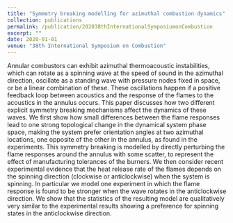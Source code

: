 ```yaml
---
title: "Symmetry breaking modelling for azimuthal combustion dynamics"
collection: publications
permalink: /publication/202038thInternationalSymposiumonCombustion
excerpt: ""
date: 2020-01-01
venue: "38th International Symposium on Combustion"
---
```

Annular combustors can exhibit azimuthal thermoacoustic instabilities, which can rotate as a spinning wave at the speed of sound in the azimuthal direction, oscillate as a standing wave with pressure nodes fixed in space, or be a linear combination of these. These oscillations happen if a positive feedback loop between acoustics and the response of the flames to the acoustics in the annulus occurs. This paper discusses how two different explicit symmetry breaking mechanisms affect the dynamics of these waves. We first show how small differences between the flame responses lead to one strong topological change in the dynamical system phase space, making the system prefer orientation angles at two azimuthal locations, one opposite of the other in the annulus, as found in the experiments. This symmetry breaking is modelled by directly perturbing the flame responses around the annulus with some scatter, to represent the effect of manufacturing tolerances of the burners. We then consider recent experimental evidence that the heat release rate of the flames depends on the spinning direction (clockwise or anticlockwise) when the system is spinning. In particular we model one experiment in which the flame response is found to be stronger when the wave rotates in the anticlockwise direction. We show that the statistics of the resulting model are qualitatively very similar to the experimental results showing a preference for spinning states in the anticlockwise direction.